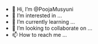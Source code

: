 - 👋 Hi, I’m @PoojaMusyuni
- 👀 I’m interested in ...
- 🌱 I’m currently learning ...
- 💞️ I’m looking to collaborate on ...
- 📫 How to reach me ...

<!---
PoojaMusyuni/PoojaMusyuni is a ✨ special ✨ repository because its `README.md` (this file) appears on your GitHub profile.
You can click the Preview link to take a look at your changes.
--->
